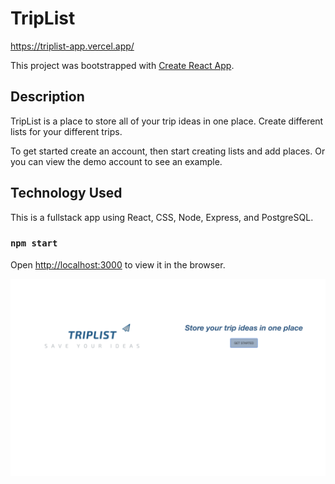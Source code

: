 # TripList

https://triplist-app.vercel.app/

This project was bootstrapped with [Create React App](https://github.com/facebook/create-react-app).

## Description

TripList is a place to store all of your trip ideas in one place. Create different lists for your different trips. 

To get started create an account, then start creating lists and add places. Or you can view the demo account to see an example. 

## Technology Used

This is a fullstack app using React, CSS, Node, Express, and PostgreSQL.

### `npm start`

Open [http://localhost:3000](http://localhost:3000) to view it in the browser.

![Image of Yaktocat](https://github.com/fschweikhardt/triplist-app/blob/main/screenshots/TripList-app-screenshot-1.png)